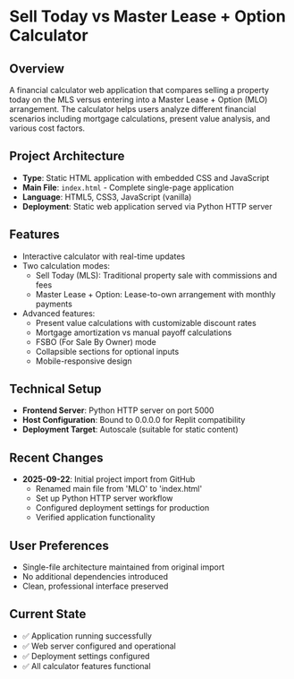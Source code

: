 # Sell Today vs Master Lease + Option Calculator

## Overview
A financial calculator web application that compares selling a property today on the MLS versus entering into a Master Lease + Option (MLO) arrangement. The calculator helps users analyze different financial scenarios including mortgage calculations, present value analysis, and various cost factors.

## Project Architecture
- **Type**: Static HTML application with embedded CSS and JavaScript
- **Main File**: `index.html` - Complete single-page application
- **Language**: HTML5, CSS3, JavaScript (vanilla)
- **Deployment**: Static web application served via Python HTTP server

## Features
- Interactive calculator with real-time updates
- Two calculation modes:
  - Sell Today (MLS): Traditional property sale with commissions and fees
  - Master Lease + Option: Lease-to-own arrangement with monthly payments
- Advanced features:
  - Present value calculations with customizable discount rates
  - Mortgage amortization vs manual payoff calculations
  - FSBO (For Sale By Owner) mode
  - Collapsible sections for optional inputs
  - Mobile-responsive design

## Technical Setup
- **Frontend Server**: Python HTTP server on port 5000
- **Host Configuration**: Bound to 0.0.0.0 for Replit compatibility
- **Deployment Target**: Autoscale (suitable for static content)

## Recent Changes
- **2025-09-22**: Initial project import from GitHub
  - Renamed main file from 'MLO' to 'index.html'
  - Set up Python HTTP server workflow
  - Configured deployment settings for production
  - Verified application functionality

## User Preferences
- Single-file architecture maintained from original import
- No additional dependencies introduced
- Clean, professional interface preserved

## Current State
- ✅ Application running successfully
- ✅ Web server configured and operational
- ✅ Deployment settings configured
- ✅ All calculator features functional